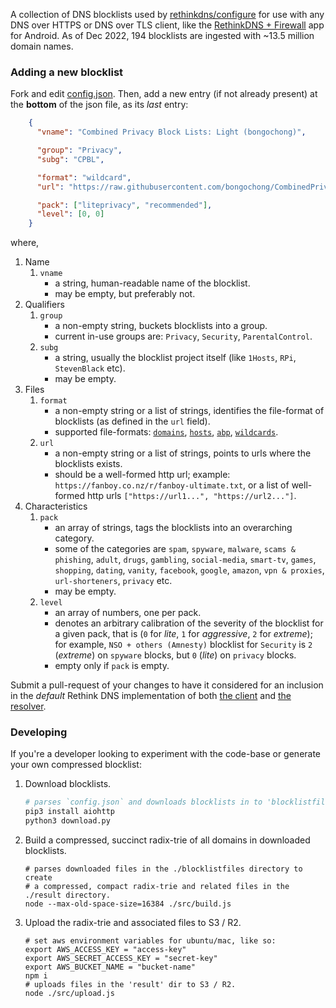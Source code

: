 A collection of DNS blocklists used by [rethinkdns/configure](https://rethinkdns.com/configure) for use with any DNS over HTTPS or DNS over TLS client, like the [RethinkDNS + Firewall](https://github.com/celzero/rethink-app/) app for Android. As of Dec 2022, 194 blocklists are ingested with ~13.5 million domain names.

### Adding a new blocklist
Fork and edit [config.json](https://github.dev/serverless-dns/rethink-blocklist-metadata/blob/main/config.json). Then, add a new entry (if not already present) at the **bottom** of the json file, as its *last* entry:

```json
    {
      "vname": "Combined Privacy Block Lists: Light (bongochong)",

      "group": "Privacy",
      "subg": "CPBL",

      "format": "wildcard",
      "url": "https://raw.githubusercontent.com/bongochong/CombinedPrivacyBlockLists/master/MiniLists/NoFormatting/mini-cpbl-wildcard-blacklist.txt",

      "pack": ["liteprivacy", "recommended"],
      "level": [0, 0]
    }
```
where,
1. Name
    1. `vname`
        - a string, human-readable name of the blocklist.
        - may be empty, but preferably not.
2. Qualifiers
    1. `group`
        - a non-empty string, buckets blocklists into a group.
        - current in-use groups are: `Privacy`, `Security`, `ParentalControl`.
    2. `subg`
        - a string, usually the blocklist project itself (like `1Hosts`, `RPi`, `StevenBlack` etc).
        - may be empty.
3. Files
    1. `format`
        - a non-empty string or a list of strings, identifies the file-format of blocklists (as defined in the `url` field).
        - supported file-formats: [`domains`](https://raw.githubusercontent.com/Spam404/lists/master/main-blacklist.txt),
          [`hosts`](https://raw.githubusercontent.com/Sinfonietta/hostfiles/master/gambling-hosts),
          [`abp`](https://stanev.org/abp/adblock_bg.txt),
          [`wildcards`](https://raw.githubusercontent.com/bongochong/CombinedPrivacyBlockLists/master/MiniLists/NoFormatting/mini-cpbl-wildcard-blacklist.txt).
    2. `url`
        - a non-empty string or a list of strings, points to urls where the blocklists exists.
        - should be a well-formed http url; example: `https://fanboy.co.nz/r/fanboy-ultimate.txt`,
          or a list of well-formed http urls `["https://url1...", "https://url2..."]`.
4. Characteristics
    1. `pack`
        - an array of strings, tags the blocklists into an overarching category.
        - some of the categories are `spam`, `spyware`, `malware`, `scams & phishing`, `adult`, `drugs`, `gambling`,
          `social-media`, `smart-tv`, `games`, `shopping`, `dating`, `vanity`, `facebook`, `google`, `amazon`,
          `vpn & proxies`, `url-shorteners`, `privacy` etc.
        - may be empty.
    2. `level`
        - an array of numbers, one per pack.
        - denotes an arbitrary calibration of the severity of the blocklist for a given pack, that is (`0` for
          *lite*, `1` for *aggressive*, `2` for *extreme*); for example, `NSO + others (Amnesty)` blocklist
          for `Security` is `2` (*extreme*) on `spyware` blocks, but `0` (*lite*) on  `privacy` blocks.
        - empty only if `pack` is empty.

Submit a pull-request of your changes to have it considered for an inclusion in the *default* Rethink DNS implementation of both [the client](https://rethinkfirewall.com/) and [the resolver](https://rethinkdns.com/).

### Developing
If you're a developer looking to experiment with the code-base or generate your own compressed blocklist:

1. Download blocklists.
    ```python
    # parses `config.json` and downloads blocklists in to 'blocklistfiles' dir
    pip3 install aiohttp
    python3 download.py
    ```
2. Build a compressed, succinct radix-trie of all domains in downloaded blocklists.
    ```shell
    # parses downloaded files in the ./blocklistfiles directory to create
    # a compressed, compact radix-trie and related files in the ./result directory.
    node --max-old-space-size=16384 ./src/build.js
    ```
3. Upload the radix-trie and associated files to S3 / R2.
    ```shell
    # set aws environment variables for ubuntu/mac, like so:
    export AWS_ACCESS_KEY = "access-key"
    export AWS_SECRET_ACCESS_KEY = "secret-key"
    export AWS_BUCKET_NAME = "bucket-name"
    npm i
    # uploads files in the 'result' dir to S3 / R2.
    node ./src/upload.js
    ```
